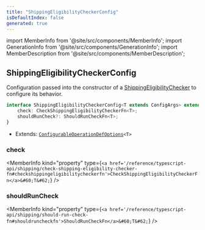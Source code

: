 ```yaml
---
title: "ShippingEligibilityCheckerConfig"
isDefaultIndex: false
generated: true
---
```

<!-- This file was generated from the Vendure source. Do not modify. Instead, re-run the "docs:build" script -->
import MemberInfo from '@site/src/components/MemberInfo';
import GenerationInfo from '@site/src/components/GenerationInfo';
import MemberDescription from '@site/src/components/MemberDescription';


## ShippingEligibilityCheckerConfig

<GenerationInfo sourceFile="packages/core/src/config/shipping-method/shipping-eligibility-checker.ts" sourceLine="22" packageName="@vendure/core" />

Configuration passed into the constructor of a <a href='/reference/typescript-api/shipping/shipping-eligibility-checker#shippingeligibilitychecker'>ShippingEligibilityChecker</a> to
configure its behavior.

```ts title="Signature"
interface ShippingEligibilityCheckerConfig<T extends ConfigArgs> extends ConfigurableOperationDefOptions<T> {
    check: CheckShippingEligibilityCheckerFn<T>;
    shouldRunCheck?: ShouldRunCheckFn<T>;
}
```
* Extends: <code><a href='/reference/typescript-api/configurable-operation-def/configurable-operation-def-options#configurableoperationdefoptions'>ConfigurableOperationDefOptions</a>&#60;T&#62;</code>



<div className="members-wrapper">

### check

<MemberInfo kind="property" type={`<a href='/reference/typescript-api/shipping/check-shipping-eligibility-checker-fn#checkshippingeligibilitycheckerfn'>CheckShippingEligibilityCheckerFn</a>&#60;T&#62;`}   />


### shouldRunCheck

<MemberInfo kind="property" type={`<a href='/reference/typescript-api/shipping/should-run-check-fn#shouldruncheckfn'>ShouldRunCheckFn</a>&#60;T&#62;`}   />




</div>
